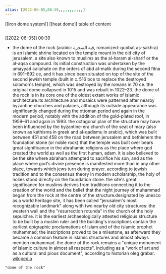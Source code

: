 ```yaml
---
alias: [2022-06-05,00:39,,,,,,,,,,,]
---
```

[[iron dome system]] [[heat dome]]
table of content
```toc
```

[[2022-06-05]] 00:39
- the dome of the rock (arabic: قبة الصخرة, romanized: qubbat aṣ-ṣakhra) is an islamic shrine located on the temple mount in the old city of jerusalem, a site also known to muslims as the al-haram al-sharif or the al-aqsa compound. its initial construction was undertaken by the umayyad caliphate on the orders of abd al-malik during the second fitna in 691–692 ce, and it has since been situated on top of the site of the second jewish temple (built in c. 516 bce to replace the destroyed solomon's temple), which was destroyed by the romans in 70 ce. the original dome collapsed in 1015 and was rebuilt in 1022–23. the dome of the rock is in its core one of the oldest extant works of islamic architecture.its architecture and mosaics were patterned after nearby byzantine churches and palaces, although its outside appearance was significantly changed during the ottoman period and again in the modern period, notably with the addition of the gold-plated roof, in 1959–61 and again in 1993. the octagonal plan of the structure may have been influenced by the byzantine-era church of the seat of mary (also known as kathisma in greek and al-qadismu in arabic), which was built between 451 and 458 on the road between jerusalem and bethlehem.the foundation stone (or noble rock) that the temple was built over bears great significance in the abrahamic religions as the place where god created the world as well as the first human, adam. it is also believed to be the site where abraham attempted to sacrifice his son, and as the place where god's divine presence is manifested more than in any other place, towards which jews turn during prayer. according to jewish tradition and to the consensus theory in modern scholarship, the holy of holies stood directly on the foundation stone. the site's great significance for muslims derives from traditions connecting it to the creation of the world and the belief that the night journey of muhammad began from the rock at the centre of the structure.designated by unesco as a world heritage site, it has been called "jerusalem's most recognizable landmark" along with two nearby old city structures: the western wall and the "resurrection rotunda" in the church of the holy sepulchre. it is the earliest archaeologically attested religious structure to be built by a muslim ruler and the building's inscriptions contain the earliest epigraphic proclamations of islam and of the islamic prophet muhammad; the inscriptions proved to be a milestone, as afterward they became a common feature in islamic structures and almost always mention muhammad. the dome of the rock remains a "unique monument of islamic culture in almost all respects", including as a "work of art and as a cultural and pious document", according to historian oleg grabar.
[wikipedia](https://en.wikipedia.org/wiki/dome%20of%20the%20rock)
```query
"dome of the rock"
```
